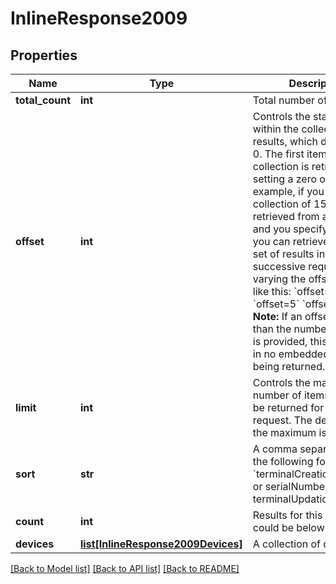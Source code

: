 # InlineResponse2009

## Properties
Name | Type | Description | Notes
------------ | ------------- | ------------- | -------------
**total_count** | **int** | Total number of results. | [optional] 
**offset** | **int** | Controls the starting point within the collection of results, which defaults to 0. The first item in the collection is retrieved by setting a zero offset.  For example, if you have a collection of 15 items to be retrieved from a resource and you specify limit&#x3D;5, you can retrieve the entire set of results in 3 successive requests by varying the offset value like this:  &#x60;offset&#x3D;0&#x60; &#x60;offset&#x3D;5&#x60; &#x60;offset&#x3D;10&#x60;  **Note:** If an offset larger than the number of results is provided, this will result in no embedded object being returned.  | [optional] 
**limit** | **int** | Controls the maximum number of items that may be returned for a single request. The default is 20, the maximum is 2500.  | [optional] 
**sort** | **str** | A comma separated list of the following form:  &#x60;terminalCreationDate:desc or serialNumber or terminalUpdationDate&#x60;  | [optional] 
**count** | **int** | Results for this page, this could be below the limit. | [optional] 
**devices** | [**list[InlineResponse2009Devices]**](InlineResponse2009Devices.md) | A collection of devices | [optional] 

[[Back to Model list]](../README.md#documentation-for-models) [[Back to API list]](../README.md#documentation-for-api-endpoints) [[Back to README]](../README.md)


